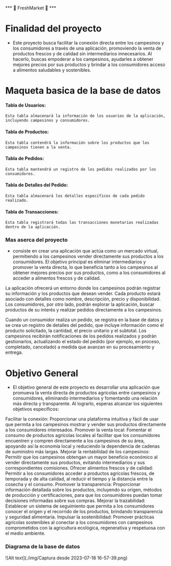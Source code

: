 *** 🌱 FreshMarket 🍅 ***

# Finalidad del proyecto
- Este proyecto busca facilitar la conexión directa entre los campesinos y los consumidores a través de una aplicación, promoviendo la venta de productos frescos y de calidad sin intermediarios innecesarios. Al hacerlo, buscas empoderar a los campesinos, ayudarles a obtener mejores precios por sus productos y brindar a los consumidores acceso a alimentos saludables y sostenibles.

# Maqueta basica de la base de datos
#### Tabla de Usuarios:
    Esta tabla almacenará la información de los usuarios de la aplicación, incluyendo campesinos y consumidores.

#### Tabla de Productos:
    Esta tabla contendrá la información sobre los productos que los campesinos tienen a la venta.

#### Tabla de Pedidos:
    Esta tabla mantendrá un registro de los pedidos realizados por los consumidores.

#### Tabla de Detalles del Pedido:
    Esta tabla almacenará los detalles específicos de cada pedido realizado.

#### Tabla de Transacciones:
    Esta tabla registrará todas las transacciones monetarias realizadas dentro de la aplicación.

### Mas aserca del proyecto
- consiste en crear una aplicación que actúa como un mercado virtual, permitiendo a los campesinos vender directamente sus productos a los consumidores. El objetivo principal es eliminar intermediarios y promover la venta directa, lo que beneficia tanto a los campesinos al obtener mejores precios por sus productos, como a los consumidores al acceder a alimentos frescos y de calidad.

La aplicación ofrecerá un entorno donde los campesinos podrán registrar su información y los productos que desean vender. Cada producto estará asociado con detalles como nombre, descripción, precio y disponibilidad. Los consumidores, por otro lado, podrán explorar la aplicación, buscar productos de su interés y realizar pedidos directamente a los campesinos.

Cuando un consumidor realiza un pedido, se registra en la base de datos y se crea un registro de detalles del pedido, que incluye información como el producto solicitado, la cantidad, el precio unitario y el subtotal. Los campesinos recibirán notificaciones de los pedidos realizados y podrán gestionarlos, actualizando el estado del pedido (por ejemplo, en proceso, completado, cancelado) a medida que avanzan en su procesamiento y entrega.

# Objetivo General

- El objetivo general de este proyecto es desarrollar una aplicación que promueva la venta directa de productos agrícolas entre campesinos y consumidores, eliminando intermediarios y fomentando una relación más directa y transparente. Al lograrlo, esperas alcanzar los siguientes objetivos específicos:

Facilitar la conexión: Proporcionar una plataforma intuitiva y fácil de usar que permita a los campesinos mostrar y vender sus productos directamente a los consumidores interesados.
Promover la venta local: Fomentar el consumo de productos agrícolas locales al facilitar que los consumidores encuentren y compren directamente a los campesinos de su área, apoyando así la economía local y reduciendo la dependencia de cadenas de suministro más largas.
Mejorar la rentabilidad de los campesinos: Permitir que los campesinos obtengan un mayor beneficio económico al vender directamente sus productos, evitando intermediarios y sus correspondientes comisiones.
Ofrecer alimentos frescos y de calidad: Permitir a los consumidores acceder a productos agrícolas frescos, de temporada y de alta calidad, al reducir el tiempo y la distancia entre la cosecha y el consumo.
Promover la transparencia: Proporcionar información detallada sobre los productos, incluyendo su origen, métodos de producción y certificaciones, para que los consumidores puedan tomar decisiones informadas sobre sus compras.
Mejorar la trazabilidad: Establecer un sistema de seguimiento que permita a los consumidores conocer el origen y el recorrido de los productos, brindando transparencia y seguridad alimentaria.
Impulsar la sostenibilidad: Promover prácticas agrícolas sostenibles al conectar a los consumidores con campesinos comprometidos con la agricultura ecológica, regenerativa y respetuosa con el medio ambiente.


### Diagrama de la base de datos
![Alt text](./img/Captura desde 2023-07-18 16-57-39.png)
